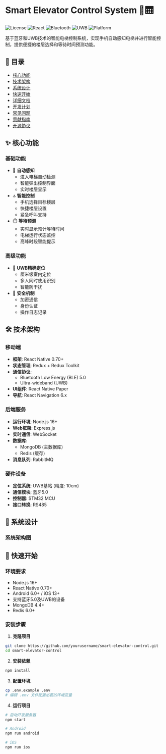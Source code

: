 # Smart Elevator Control System 📱🛗

![License](https://img.shields.io/badge/license-MIT-green.svg)
![React](https://img.shields.io/badge/React-18.x-blue.svg)
![Bluetooth](https://img.shields.io/badge/Bluetooth-5.0+-brightgreen.svg)
![UWB](https://img.shields.io/badge/UWB-Enabled-orange.svg)
![Platform](https://img.shields.io/badge/platform-iOS%20|%20Android-lightgrey.svg)

基于蓝牙和UWB技术的智能电梯控制系统，实现手机自动感知电梯并进行智能控制，提供便捷的楼层选择和等待时间预测功能。

## 📑 目录

- [核心功能](#-核心功能)
- [技术架构](#-技术架构)
- [系统设计](#-系统设计)
- [快速开始](#-快速开始)
- [详细文档](#-详细文档)
- [开发计划](#-开发计划)
- [常见问题](#-常见问题)
- [贡献指南](#-贡献指南)
- [开源协议](#-开源协议)

## ✨ 核心功能

### 基础功能
- 🎯 **自动感知**
  - 进入电梯自动检测
  - 智能弹出控制界面
  - 实时楼层显示
- 🔝 **智能控制**
  - 手机选择目标楼层
  - 快捷楼层设置
  - 紧急呼叫支持
- ⏱️ **等待预测**
  - 实时显示预计等待时间
  - 电梯运行状态监控
  - 高峰时段智能提示

### 高级功能
- 📍 **UWB精确定位**
  - 厘米级室内定位
  - 多人同时使用识别
  - 智能防干扰
- 🔐 **安全机制**
  - 加密通信
  - 身份认证
  - 操作日志记录

## 🛠️ 技术架构

### 移动端
- **框架**: React Native 0.70+
- **状态管理**: Redux + Redux Toolkit
- **通信协议**: 
  - Bluetooth Low Energy (BLE) 5.0
  - Ultra-wideband (UWB)
- **UI组件**: React Native Paper
- **导航**: React Navigation 6.x

### 后端服务
- **运行环境**: Node.js 16+
- **Web框架**: Express.js
- **实时通信**: WebSocket
- **数据库**: 
  - MongoDB (主数据库)
  - Redis (缓存)
- **消息队列**: RabbitMQ

### 硬件设备
- **定位系统**: UWB基站 (精度: 10cm)
- **通信模块**: 蓝牙5.0
- **控制器**: STM32 MCU
- **接口转换**: RS485

## 📐 系统设计

### 系统架构图



## 🚀 快速开始

### 环境要求
- Node.js 16+
- React Native 0.70+
- Android 6.0+ / iOS 13+
- 支持蓝牙5.0及UWB的设备
- MongoDB 4.4+
- Redis 6.0+

### 安装步骤

1. **克隆项目**
```bash
git clone https://github.com/yourusername/smart-elevator-control.git
cd smart-elevator-control
```

2. **安装依赖**
```bash
npm install
```
3. **配置环境**
```bash
cp .env.example .env
# 编辑 .env 文件配置必要的环境变量
```
4. **运行项目**
```bash
# 启动开发服务器
npm start

# Android
npm run android

# iOS
npm run ios
```


